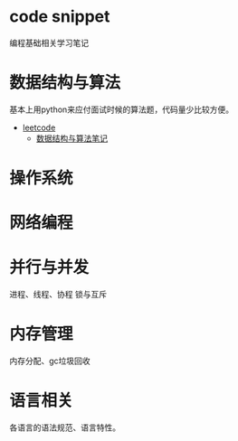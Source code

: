 # code snippet
编程基础相关学习笔记

# 数据结构与算法
基本上用python来应付面试时候的算法题，代码量少比较方便。
- [leetcode](python/leetcode/)
  - [数据结构与算法笔记](python/leetcode/alg.md) 

# 操作系统

# 网络编程

# 并行与并发
进程、线程、协程
锁与互斥

# 内存管理
内存分配、gc垃圾回收

# 语言相关
各语言的语法规范、语言特性。